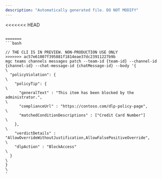 ```yaml
---
description: "Automatically generated file. DO NOT MODIFY"
---
```


<<<<<<< HEAD
```cli

=======
```bash

// THE CLI IS IN PREVIEW. NON-PRODUCTION USE ONLY
>>>>>>> ac57e61007f395881f1814eae37dc23911227b9b
mgc teams channels messages patch --team-id {team-id} --channel-id {channel-id} --chat-message-id {chatMessage-id} --body '{\
  "policyViolation": {\
    "policyTip": {\
      "generalText" : "This item has been blocked by the administrator.",\
      "complianceUrl" : "https://contoso.com/dlp-policy-page",\
      "matchedConditionDescriptions" : ["Credit Card Number"]\
    },\
    "verdictDetails" : "AllowOverrideWithoutJustification,AllowFalsePositiveOverride",\
    "dlpAction" : "BlockAccess"\
  }\
}\
'

```